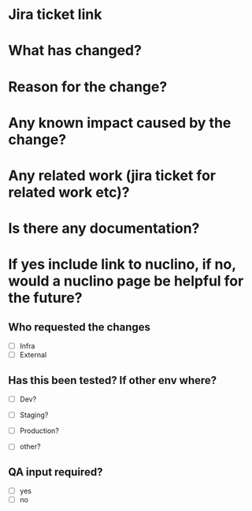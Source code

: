 # Jira ticket link


# What has changed?


# Reason for the change?


# Any known impact caused by the change?


# Any related work (jira ticket for related work etc)?


# Is there any documentation?
# If yes include link to nuclino, if no, would a nuclino page be helpful for the future?


## Who requested the changes
- [ ] Infra
- [ ] External

## Has this been tested? If other env where?

- [ ] Dev?
- [ ] Staging?
- [ ] Production?
- [ ] other?


## QA input required?
- [ ] yes
- [ ] no
